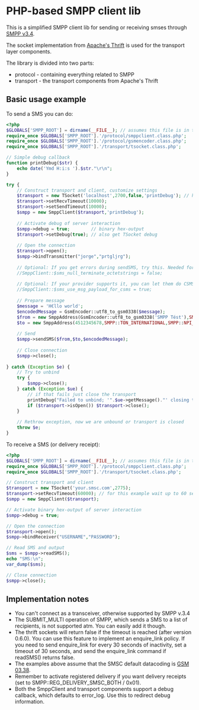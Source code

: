 PHP-based SMPP client lib
=============

This is a simplified SMPP client lib for sending or receiving smses through [SMPP v3.4](http://www.smsforum.net/SMPP_v3_4_Issue1_2.zip).

The socket implementation from [Apache's Thrift](http://thrift.apache.org/) is used for the transport layer components. 

The library is divided into two parts:

 - protocol - containing everything related to SMPP
 - transport - the transport components from Apache's Thrift

Basic usage example
-----

To send a SMS you can do:

``` php
<?php
$GLOBALS['SMPP_ROOT'] = dirname(__FILE__); // assumes this file is in the root
require_once $GLOBALS['SMPP_ROOT'].'/protocol/smppclient.class.php';
require_once $GLOBALS['SMPP_ROOT'].'/protocol/gsmencoder.class.php';
require_once $GLOBALS['SMPP_ROOT'].'/transport/tsocket.class.php';

// Simple debug callback
function printDebug($str) {
	echo date('Ymd H:i:s ').$str."\r\n";
}

try {
	// Construct transport and client, customize settings
	$transport = new TSocket('localhost',2700,false,'printDebug'); // hostname/ip and port
	$transport->setRecvTimeout(10000);
	$transport->setSendTimeout(10000);
	$smpp = new SmppClient($transport,'printDebug');
	
	// Activate debug of server interaction
	$smpp->debug = true; 		// binary hex-output
	$transport->setDebug(true);	// also get TSocket debug
	
	// Open the connection
	$transport->open();
	$smpp->bindTransmitter("jorge","prtgljrg");
	
	// Optional: If you get errors during sendSMS, try this. Needed for ie. opensmpp.logica.com based servers.
	//SmppClient::$sms_null_terminate_octetstrings = false;
	
	// Optional: If your provider supports it, you can let them do CSMS (concatenated SMS) 
	//SmppClient::$sms_use_msg_payload_for_csms = true;
	
	// Prepare message
	$message = 'H€llo world';
	$encodedMessage = GsmEncoder::utf8_to_gsm0338($message);
	$from = new SmppAddress(GsmEncoder::utf8_to_gsm0338('SMPP Tést'),SMPP::TON_ALPHANUMERIC);
	$to = new SmppAddress(4512345678,SMPP::TON_INTERNATIONAL,SMPP::NPI_E164);
	
	// Send
	$smpp->sendSMS($from,$to,$encodedMessage);
	
	// Close connection
	$smpp->close();
	
} catch (Exception $e) {
	// Try to unbind
	try {
		$smpp->close();
	} catch (Exception $ue) {
		// if that fails just close the transport
		printDebug("Failed to unbind; '".$ue->getMessage()."' closing transport");
		if ($transport->isOpen()) $transport->close();
	}
	
	// Rethrow exception, now we are unbound or transport is closed
	throw $e; 
}
```

To receive a SMS (or delivery receipt):

``` php
<?php
$GLOBALS['SMPP_ROOT'] = dirname(__FILE__); // assumes this file is in the root
require_once $GLOBALS['SMPP_ROOT'].'/protocol/smppclient.class.php';
require_once $GLOBALS['SMPP_ROOT'].'/transport/tsocket.class.php';

// Construct transport and client
$transport = new TSocket('your.smsc.com',2775);
$transport->setRecvTimeout(60000); // for this example wait up to 60 seconds for data
$smpp = new SmppClient($transport);

// Activate binary hex-output of server interaction
$smpp->debug = true;

// Open the connection
$transport->open();
$smpp->bindReceiver("USERNAME","PASSWORD");

// Read SMS and output
$sms = $smpp->readSMS();
echo "SMS:\n";
var_dump($sms);

// Close connection
$smpp->close();
```

Implementation notes
-----

 - You can't connect as a transceiver, otherwise supported by SMPP v.3.4
 - The SUBMIT_MULTI operation of SMPP, which sends a SMS to a list of recipients, is not supported atm. You can easily add it though.
 - The thrift sockets will return false if the timeout is reached (after version 0.6.0). 
   You can use this feature to implement an enquire_link policy. If you need to send enquire_link for every 30 seconds of inactivity, 
   set a timeout of 30 seconds, and send the enquire_link command if readSMS() returns false.
 - The examples above assume that the SMSC default datacoding is [GSM 03.38](http://en.wikipedia.org/wiki/GSM_03.38).
 - Remember to activate registered delivery if you want delivery receipts (set to SMPP::REG_DELIVERY_SMSC_BOTH / 0x01).
 - Both the SmppClient and transport components support a debug callback, which defaults to error_log. Use this to redirect debug information.